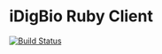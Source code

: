 iDigBio Ruby Client
===================

[![Build Status](https://travis-ci.org/iDigBio/idigbio-ruby-client.svg?branch=master)](https://travis-ci.org/iDigBio/idigbio-ruby-client)
